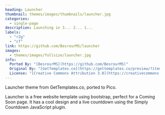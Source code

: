 ```yaml
---
heading: Launcher
thumbnail: themes/images/thumbnails/launcher.jpg
categories:
  - single-page
description: Launching in 3... 2... 1...
labels:
  - "r2g"
  - "cf"
link: https://github.com/BesrourMS/launcher
images:
  - themes/images/fullsize/launcher.jpg
info:
  Ported By: "[BesrourMS](https://github.com/BesrourMS)"
  Original By: "[GetTemplates.co](https://gettemplates.co/preview/?item=launcher-free-website-template-using-bootstrap-for-coming-soon-page)"
  License: "[Creative Commons Attribution 3.0](https://creativecommons.org/licenses/by/3.0/)"
---
```


Launcher theme from GetTemplates.co, ported to Pico.

Launcher is a free website template using bootstrap, perfect for a Coming Soon page. It has  a cool design and a live countdown using the Simply Countdown JavaScript plugin.
